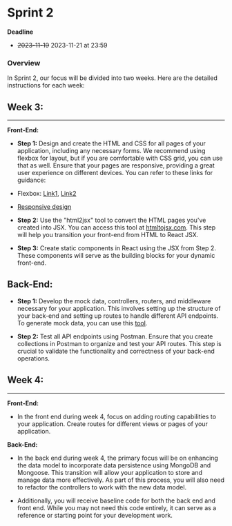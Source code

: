 # Sprint 2 

**Deadline**

- ~~2023-11-19~~  2023-11-21 at 23:59

### Overview

In Sprint 2, our focus will be divided into two weeks. Here are the detailed instructions for each week:

## Week 3:
------

**Front-End:**

- **Step 1:** Design and create the HTML and CSS for all pages of your application, including any necessary forms. We recommend using flexbox for layout, but if you are comfortable with CSS grid, you can use that as well. Ensure that your pages are responsive, providing a great user experience on different devices. You can refer to these links  for guidance:
- Flexbox: [Link1](https://internetingishard.netlify.app/html-and-css/flexbox/), [Link2](https://youtu.be/3YW65K6LcIA)
- [Responsive design](https://internetingishard.netlify.app/html-and-css/responsive-design/)

- **Step 2:** Use the "html2jsx" tool to convert the HTML pages you've created into JSX. You can access this tool at [htmltojsx.com](https://htmltojsx.com/). This step will help you transition your front-end from HTML to React JSX.

- **Step 3:** Create static components in React using the JSX from Step 2. These components will serve as the building blocks for your dynamic front-end.

## Back-End:

- **Step 1:** Develop the mock data, controllers, routers, and middleware necessary for your application. This involves setting up the structure of your back-end and setting up routes to handle different API endpoints. To generate mock data, you can use this [tool](https://www.mockaroo.com/).

- **Step 2:** Test all API endpoints using Postman. Ensure that you create collections in Postman to organize and test your API routes. This step is crucial to validate the functionality and correctness of your back-end operations.

## Week 4:
------

**Front-End:**

- In the front end during week 4, focus on adding routing capabilities to your application. Create routes for different views or pages of your application.  

**Back-End:**

- In the back end during week 4, the primary focus will be on enhancing the data model to incorporate data persistence using MongoDB and Mongoose. This transition will allow your application to store and manage data more effectively. As part of this process, you will also need to refactor the controllers to work with the new data model.

- Additionally, you will receive baseline code for both the back end and front end. While you may not need this code entirely, it can serve as a reference or starting point for your development work.


















<!-- 

### Overview

This part focuses on enhancing the user interface (UI) and integrating both the front-end and back-end components of your projects. These skills are crucial for developing a fully functional web application.

### Sprint Objectives

By the end of this sprint, you should be able to connect your front-end React app to the back-end API. 
This integration is essential to ensure that data flows smoothly between the user interface and the server, providing a seamless user experience.

### Key Tasks for Sprint 2:

**Baseline Code:** You will receive baseline code for both the Backend and Front End. While starting from scratch is an option, using the provided code is recommended for efficiency.

**Study the Code:** Take the time to understand the logic behind the provided code. This will save you from reinventing the wheel and ensure you're building on a solid foundation.

**CSS Refresher:** CSS plays a pivotal role in web development. As part of this sprint, we'll focus on refreshing our CSS skills, particularly the use of the flexbox layout. Flexbox is a powerful tool for creating responsive and flexible layouts. I  recommend watching this [Flexbox Crash Course](https://youtu.be/3YW65K6LcIA) to strengthen your CSS skills.

**Expectations:** This sprint is a significant step in your project's development. Collaboration within your groups is essential. Ensure that your UI is not only visually appealing but also user-friendly. The successful integration of front-end and back-end components is critical for a functional application.


 -->
